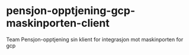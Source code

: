 # pensjon-opptjening-gcp-maskinporten-client
Team Pensjon-opptjening sin klient for integrasjon mot maskinporten for gcp

